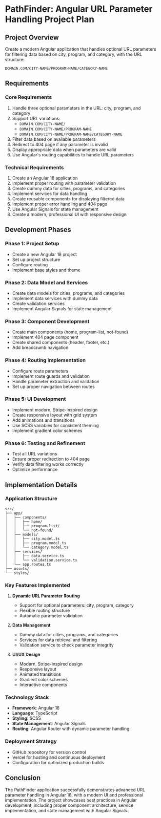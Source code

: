 # PathFinder: Angular URL Parameter Handling Project Plan

## Project Overview
Create a modern Angular application that handles optional URL parameters for filtering data based on city, program, and category, with the URL structure:
```
DOMAIN.COM/CITY-NAME/PROGRAM-NAME/CATEGORY-NAME
```

## Requirements

### Core Requirements
1. Handle three optional parameters in the URL: city, program, and category
2. Support URL variations:
   - `DOMAIN.COM/CITY-NAME/`
   - `DOMAIN.COM/CITY-NAME/PROGRAM-NAME`
   - `DOMAIN.COM/CITY-NAME/PROGRAM-NAME/CATEGORY-NAME`
3. Filter data based on available parameters
4. Redirect to 404 page if any parameter is invalid
5. Display appropriate data when parameters are valid
6. Use Angular's routing capabilities to handle URL parameters

### Technical Requirements
1. Create an Angular 18 application
2. Implement proper routing with parameter validation
3. Create dummy data for cities, programs, and categories
4. Implement services for data handling
5. Create reusable components for displaying filtered data
6. Implement proper error handling and 404 page
7. Use Angular Signals for state management
8. Create a modern, professional UI with responsive design

## Development Phases

### Phase 1: Project Setup 
- Create a new Angular 18 project
- Set up project structure
- Configure routing
- Implement base styles and theme

### Phase 2: Data Model and Services 
- Create data models for cities, programs, and categories
- Implement data services with dummy data
- Create validation services
- Implement Angular Signals for state management

### Phase 3: Component Development 
- Create main components (home, program-list, not-found)
- Implement 404 page component
- Create shared components (header, footer, etc.)
- Add breadcrumb navigation

### Phase 4: Routing Implementation 
- Configure route parameters
- Implement route guards and validation
- Handle parameter extraction and validation
- Set up proper navigation between routes

### Phase 5: UI Development 
- Implement modern, Stripe-inspired design
- Create responsive layout with grid system
- Add animations and transitions
- Use SCSS variables for consistent theming
- Implement gradient color schemes

### Phase 6: Testing and Refinement 
- Test all URL variations
- Ensure proper redirection to 404 page
- Verify data filtering works correctly
- Optimize performance

## Implementation Details

### Application Structure
```
src/
├── app/
│   ├── components/
│   │   ├── home/
│   │   ├── program-list/
│   │   └── not-found/
│   ├── models/
│   │   ├── city.model.ts
│   │   ├── program.model.ts
│   │   └── category.model.ts
│   ├── services/
│   │   ├── data.service.ts
│   │   └── validation.service.ts
│   └── app.routes.ts
├── assets/
└── styles/
```

### Key Features Implemented
1. **Dynamic URL Parameter Routing**
   - Support for optional parameters: city, program, category
   - Flexible routing structure
   - Automatic parameter validation

2. **Data Management**
   - Dummy data for cities, programs, and categories
   - Services for data retrieval and filtering
   - Validation service to check parameter integrity

3. **UI/UX Design**
   - Modern, Stripe-inspired design
   - Responsive layout
   - Animated transitions
   - Gradient color schemes
   - Interactive components

### Technology Stack
- **Framework**: Angular 18
- **Language**: TypeScript
- **Styling**: SCSS
- **State Management**: Angular Signals
- **Routing**: Angular Router with dynamic parameter handling

### Deployment Strategy
- GitHub repository for version control
- Vercel for hosting and continuous deployment
- Configuration for optimized production builds

## Conclusion
The PathFinder application successfully demonstrates advanced URL parameter handling in Angular 18, with a modern UI and professional implementation. The project showcases best practices in Angular development, including proper component architecture, service implementation, and state management with Angular Signals.
